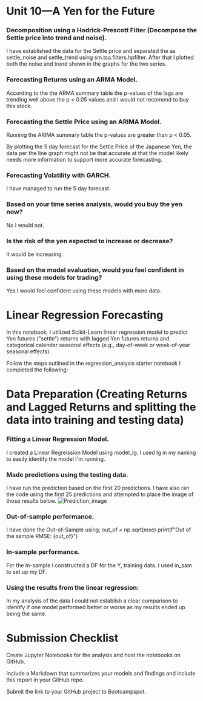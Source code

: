 # Unit 10—A Yen for the Future

### Decomposition using a Hodrick-Prescott Filter (Decompose the Settle price into trend and noise).
I have established the data for the Settle price and separated the as settle_noise and settle_trend using sm.tsa.filters.hpfilter. After that I plotted both the noise and trend shown in the graphs for the two series. 

### Forecasting Returns using an ARMA Model.
According to the the ARMA summary table the p-values of the lags are trending well above the p < 0.05 values and I would not recomend to buy this stock.

### Forecasting the Settle Price using an ARIMA Model.
Running the ARIMA summary table the p-values are greater than p < 0.05.

By plotting the 5 day forecast for the Settle Price of the Japanese Yen, the data per the line graph might not be that accurate at that the model likely needs more information to support more accurate forecasting.

### Forecasting Volatility with GARCH.
I have managed to run the 5 day forecast. 


### Based on your time series analysis, would you buy the yen now? 
No I would not. 

### Is the risk of the yen expected to increase or decrease?
It would be increasing. 

### Based on the model evaluation, would you feel confident in using these models for trading?
Yes I would feel confident using these models with more data. 

# Linear Regression Forecasting
In this notebook, I utilized Scikit-Learn linear regression model to predict Yen futures ("settle") returns with lagged Yen futures returns and categorical calendar seasonal effects (e.g., day-of-week or week-of-year seasonal effects).

Follow the steps outlined in the regression_analysis starter notebook I completed the following:

# Data Preparation (Creating Returns and Lagged Returns and splitting the data into training and testing data)

### Fitting a Linear Regression Model.
I created a Linear Regreission Model using model_lg. I used lg in my naming to easily identify the model I'm running. 

### Made predictions using the testing data.
I have run the prediction based on the first 20 predictions. I have also ran the code using the first 25 predictions and attempted to place the image of those results below. 
![Prediction_image](Images_2/unit-10-readme-photo.png)

### Out-of-sample performance.
I have done the Out-of-Sample using;
out_of = np.sqrt(mse)
print(f"Out of the sample RMSE: {out_of}")

### In-sample performance.
For the In-sample I constructed a DF for the Y, training data. I used in_sam to set up my DF. 

### Using the results from the linear regression:
In my analysis of the data I could not establish a clear comparison to identify if one model performed better or worse as my results ended up being the same. 

# Submission Checklist
Create Jupyter Notebooks for the analysis and host the notebooks on GitHub.

Include a Markdown that summarizes your models and findings and include this report in your GitHub repo.

Submit the link to your GitHub project to Bootcampspot.